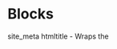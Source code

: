 # Blocks

site_meta
htmltitle - Wraps the <title> tag
styles 
extrahead -  Empty block to add custom meta tags
analytics - Empty block to add analytics integration
top_nav - Wraps the top navigation menu
side_panel - Wraps `side_nav` and `side_toc`
    side_nav - Wraps the side navigation menu
    side_toc - Wraps the side Table of Contents
content
    before_markdown_content
    markdown_content
    after_markdown_content
    page_revision
footer